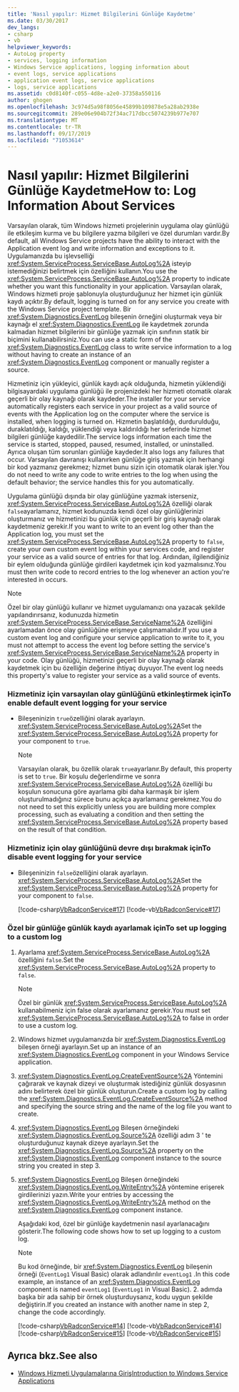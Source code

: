 ```yaml
---
title: 'Nasıl yapılır: Hizmet Bilgilerini Günlüğe Kaydetme'
ms.date: 03/30/2017
dev_langs:
- csharp
- vb
helpviewer_keywords:
- AutoLog property
- services, logging information
- Windows Service applications, logging information about
- event logs, service applications
- application event logs, service applications
- logs, service applications
ms.assetid: c0d8140f-c055-4d8e-a2e0-37358a550116
author: ghogen
ms.openlocfilehash: 3c974d5a98f8056e45899b109878e5a28ab2938e
ms.sourcegitcommit: 289e06e904b72f34ac717dbcc5074239b977e707
ms.translationtype: MT
ms.contentlocale: tr-TR
ms.lasthandoff: 09/17/2019
ms.locfileid: "71053614"
---
```

# <a name="how-to-log-information-about-services"></a><span data-ttu-id="5a1f5-102">Nasıl yapılır: Hizmet Bilgilerini Günlüğe Kaydetme</span><span class="sxs-lookup"><span data-stu-id="5a1f5-102">How to: Log Information About Services</span></span>
<span data-ttu-id="5a1f5-103">Varsayılan olarak, tüm Windows hizmeti projelerinin uygulama olay günlüğü ile etkileşim kurma ve bu bilgilere yazma bilgileri ve özel durumları vardır.</span><span class="sxs-lookup"><span data-stu-id="5a1f5-103">By default, all Windows Service projects have the ability to interact with the Application event log and write information and exceptions to it.</span></span> <span data-ttu-id="5a1f5-104">Uygulamanızda bu işlevselliği <xref:System.ServiceProcess.ServiceBase.AutoLog%2A> isteyip istemediğinizi belirtmek için özelliğini kullanın.</span><span class="sxs-lookup"><span data-stu-id="5a1f5-104">You use the <xref:System.ServiceProcess.ServiceBase.AutoLog%2A> property to indicate whether you want this functionality in your application.</span></span> <span data-ttu-id="5a1f5-105">Varsayılan olarak, Windows hizmeti proje şablonuyla oluşturduğunuz her hizmet için günlük kaydı açıktır.</span><span class="sxs-lookup"><span data-stu-id="5a1f5-105">By default, logging is turned on for any service you create with the Windows Service project template.</span></span> <span data-ttu-id="5a1f5-106">Bir <xref:System.Diagnostics.EventLog> bileşenin örneğini oluşturmak veya bir kaynağı el <xref:System.Diagnostics.EventLog> ile kaydetmek zorunda kalmadan hizmet bilgilerini bir günlüğe yazmak için sınıfının statik bir biçimini kullanabilirsiniz.</span><span class="sxs-lookup"><span data-stu-id="5a1f5-106">You can use a static form of the <xref:System.Diagnostics.EventLog> class to write service information to a log without having to create an instance of an <xref:System.Diagnostics.EventLog> component or manually register a source.</span></span>  
  
 <span data-ttu-id="5a1f5-107">Hizmetiniz için yükleyici, günlük kaydı açık olduğunda, hizmetin yüklendiği bilgisayardaki uygulama günlüğü ile projenizdeki her hizmeti otomatik olarak geçerli bir olay kaynağı olarak kaydeder.</span><span class="sxs-lookup"><span data-stu-id="5a1f5-107">The installer for your service automatically registers each service in your project as a valid source of events with the Application log on the computer where the service is installed, when logging is turned on.</span></span> <span data-ttu-id="5a1f5-108">Hizmetin başlatıldığı, durdurulduğu, duraklatıldığı, kaldığı, yüklendiği veya kaldırıldığı her seferinde hizmet bilgileri günlüğe kaydedilir.</span><span class="sxs-lookup"><span data-stu-id="5a1f5-108">The service logs information each time the service is started, stopped, paused, resumed, installed, or uninstalled.</span></span> <span data-ttu-id="5a1f5-109">Ayrıca oluşan tüm sorunları günlüğe kaydeder.</span><span class="sxs-lookup"><span data-stu-id="5a1f5-109">It also logs any failures that occur.</span></span> <span data-ttu-id="5a1f5-110">Varsayılan davranışı kullanırken günlüğe giriş yazmak için herhangi bir kod yazmanız gerekmez; hizmet bunu sizin için otomatik olarak işler.</span><span class="sxs-lookup"><span data-stu-id="5a1f5-110">You do not need to write any code to write entries to the log when using the default behavior; the service handles this for you automatically.</span></span>  
  
 <span data-ttu-id="5a1f5-111">Uygulama günlüğü dışında bir olay günlüğüne yazmak isterseniz, <xref:System.ServiceProcess.ServiceBase.AutoLog%2A> özelliği olarak `false`ayarlamanız, hizmet kodunuzda kendi özel olay günlüğlerinizi oluşturmanız ve hizmetinizi bu günlük için geçerli bir giriş kaynağı olarak kaydetmeniz gerekir.</span><span class="sxs-lookup"><span data-stu-id="5a1f5-111">If you want to write to an event log other than the Application log, you must set the <xref:System.ServiceProcess.ServiceBase.AutoLog%2A> property to `false`, create your own custom event log within your services code, and register your service as a valid source of entries for that log.</span></span> <span data-ttu-id="5a1f5-112">Ardından, ilgilendiğiniz bir eylem olduğunda günlüğe girdileri kaydetmek için kod yazmalısınız.</span><span class="sxs-lookup"><span data-stu-id="5a1f5-112">You must then write code to record entries to the log whenever an action you're interested in occurs.</span></span>  
  
> [!NOTE]
> <span data-ttu-id="5a1f5-113">Özel bir olay günlüğü kullanır ve hizmet uygulamanızı ona yazacak şekilde yapılandırırsanız, kodunuzda hizmetin <xref:System.ServiceProcess.ServiceBase.ServiceName%2A> özelliğini ayarlamadan önce olay günlüğüne erişmeye çalışmamalıdır.</span><span class="sxs-lookup"><span data-stu-id="5a1f5-113">If you use a custom event log and configure your service application to write to it, you must not attempt to access the event log before setting the service's <xref:System.ServiceProcess.ServiceBase.ServiceName%2A> property in your code.</span></span> <span data-ttu-id="5a1f5-114">Olay günlüğü, hizmetinizi geçerli bir olay kaynağı olarak kaydetmek için bu özelliğin değerine ihtiyaç duyuyor.</span><span class="sxs-lookup"><span data-stu-id="5a1f5-114">The event log needs this property's value to register your service as a valid source of events.</span></span>  
  
### <a name="to-enable-default-event-logging-for-your-service"></a><span data-ttu-id="5a1f5-115">Hizmetiniz için varsayılan olay günlüğünü etkinleştirmek için</span><span class="sxs-lookup"><span data-stu-id="5a1f5-115">To enable default event logging for your service</span></span>  
  
- <span data-ttu-id="5a1f5-116">Bileşeninizin `true`özelliğini olarak ayarlayın. <xref:System.ServiceProcess.ServiceBase.AutoLog%2A></span><span class="sxs-lookup"><span data-stu-id="5a1f5-116">Set the <xref:System.ServiceProcess.ServiceBase.AutoLog%2A> property for your component to `true`.</span></span>  
  
    > [!NOTE]
    > <span data-ttu-id="5a1f5-117">Varsayılan olarak, bu özellik olarak `true`ayarlanır.</span><span class="sxs-lookup"><span data-stu-id="5a1f5-117">By default, this property is set to `true`.</span></span> <span data-ttu-id="5a1f5-118">Bir koşulu değerlendirme ve sonra <xref:System.ServiceProcess.ServiceBase.AutoLog%2A> özelliği bu koşulun sonucuna göre ayarlama gibi daha karmaşık bir işlem oluşturulmadığınız sürece bunu açıkça ayarlamanız gerekmez.</span><span class="sxs-lookup"><span data-stu-id="5a1f5-118">You do not need to set this explicitly unless you are building more complex processing, such as evaluating a condition and then setting the <xref:System.ServiceProcess.ServiceBase.AutoLog%2A> property based on the result of that condition.</span></span>  
  
### <a name="to-disable-event-logging-for-your-service"></a><span data-ttu-id="5a1f5-119">Hizmetiniz için olay günlüğünü devre dışı bırakmak için</span><span class="sxs-lookup"><span data-stu-id="5a1f5-119">To disable event logging for your service</span></span>  
  
- <span data-ttu-id="5a1f5-120">Bileşeninizin `false`özelliğini olarak ayarlayın. <xref:System.ServiceProcess.ServiceBase.AutoLog%2A></span><span class="sxs-lookup"><span data-stu-id="5a1f5-120">Set the <xref:System.ServiceProcess.ServiceBase.AutoLog%2A> property for your component to `false`.</span></span>  
  
     [!code-csharp[VbRadconService#17](../../../samples/snippets/csharp/VS_Snippets_VBCSharp/VbRadconService/CS/MyNewService.cs#17)]
     [!code-vb[VbRadconService#17](../../../samples/snippets/visualbasic/VS_Snippets_VBCSharp/VbRadconService/VB/MyNewService.vb#17)]  
  
### <a name="to-set-up-logging-to-a-custom-log"></a><span data-ttu-id="5a1f5-121">Özel bir günlüğe günlük kaydı ayarlamak için</span><span class="sxs-lookup"><span data-stu-id="5a1f5-121">To set up logging to a custom log</span></span>  
  
1. <span data-ttu-id="5a1f5-122">Ayarlama <xref:System.ServiceProcess.ServiceBase.AutoLog%2A> özelliğini `false`.</span><span class="sxs-lookup"><span data-stu-id="5a1f5-122">Set the <xref:System.ServiceProcess.ServiceBase.AutoLog%2A> property to `false`.</span></span>  
  
    > [!NOTE]
    > <span data-ttu-id="5a1f5-123">Özel bir günlük <xref:System.ServiceProcess.ServiceBase.AutoLog%2A> kullanabilmeniz için false olarak ayarlamanız gerekir.</span><span class="sxs-lookup"><span data-stu-id="5a1f5-123">You must set <xref:System.ServiceProcess.ServiceBase.AutoLog%2A> to false in order to use a custom log.</span></span>  
  
2. <span data-ttu-id="5a1f5-124">Windows hizmet uygulamanızda bir <xref:System.Diagnostics.EventLog> bileşen örneği ayarlayın.</span><span class="sxs-lookup"><span data-stu-id="5a1f5-124">Set up an instance of an <xref:System.Diagnostics.EventLog> component in your Windows Service application.</span></span>  
  
3. <span data-ttu-id="5a1f5-125"><xref:System.Diagnostics.EventLog.CreateEventSource%2A> Yöntemini çağırarak ve kaynak dizeyi ve oluşturmak istediğiniz günlük dosyasının adını belirterek özel bir günlük oluşturun.</span><span class="sxs-lookup"><span data-stu-id="5a1f5-125">Create a custom log by calling the <xref:System.Diagnostics.EventLog.CreateEventSource%2A> method and specifying the source string and the name of the log file you want to create.</span></span>  
  
4. <span data-ttu-id="5a1f5-126"><xref:System.Diagnostics.EventLog> Bileşen örneğindeki <xref:System.Diagnostics.EventLog.Source%2A> özelliği adım 3 ' te oluşturduğunuz kaynak dizeye ayarlayın.</span><span class="sxs-lookup"><span data-stu-id="5a1f5-126">Set the <xref:System.Diagnostics.EventLog.Source%2A> property on the <xref:System.Diagnostics.EventLog> component instance to the source string you created in step 3.</span></span>  
  
5. <span data-ttu-id="5a1f5-127"><xref:System.Diagnostics.EventLog> Bileşen örneğindeki <xref:System.Diagnostics.EventLog.WriteEntry%2A> yöntemine erişerek girdilerinizi yazın.</span><span class="sxs-lookup"><span data-stu-id="5a1f5-127">Write your entries by accessing the <xref:System.Diagnostics.EventLog.WriteEntry%2A> method on the <xref:System.Diagnostics.EventLog> component instance.</span></span>  
  
     <span data-ttu-id="5a1f5-128">Aşağıdaki kod, özel bir günlüğe kaydetmenin nasıl ayarlanacağını gösterir.</span><span class="sxs-lookup"><span data-stu-id="5a1f5-128">The following code shows how to set up logging to a custom log.</span></span>  
  
    > [!NOTE]
    > <span data-ttu-id="5a1f5-129">Bu kod örneğinde, bir <xref:System.Diagnostics.EventLog> bileşenin örneği (`EventLog1` Visual Basic) olarak adlandırılır `eventLog1` .</span><span class="sxs-lookup"><span data-stu-id="5a1f5-129">In this code example, an instance of an <xref:System.Diagnostics.EventLog> component is named `eventLog1` (`EventLog1` in Visual Basic).</span></span> <span data-ttu-id="5a1f5-130">2\. adımda başka bir ada sahip bir örnek oluşturduysanız, kodu uygun şekilde değiştirin.</span><span class="sxs-lookup"><span data-stu-id="5a1f5-130">If you created an instance with another name in step 2, change the code accordingly.</span></span>  
  
     [!code-csharp[VbRadconService#14](../../../samples/snippets/csharp/VS_Snippets_VBCSharp/VbRadconService/CS/MyNewService.cs#14)]
     [!code-vb[VbRadconService#14](../../../samples/snippets/visualbasic/VS_Snippets_VBCSharp/VbRadconService/VB/MyNewService.vb#14)]  
    [!code-csharp[VbRadconService#15](../../../samples/snippets/csharp/VS_Snippets_VBCSharp/VbRadconService/CS/MyNewService.cs#15)]
    [!code-vb[VbRadconService#15](../../../samples/snippets/visualbasic/VS_Snippets_VBCSharp/VbRadconService/VB/MyNewService.vb#15)]  
  
## <a name="see-also"></a><span data-ttu-id="5a1f5-131">Ayrıca bkz.</span><span class="sxs-lookup"><span data-stu-id="5a1f5-131">See also</span></span>

- [<span data-ttu-id="5a1f5-132">Windows Hizmeti Uygulamalarına Giriş</span><span class="sxs-lookup"><span data-stu-id="5a1f5-132">Introduction to Windows Service Applications</span></span>](introduction-to-windows-service-applications.md)
